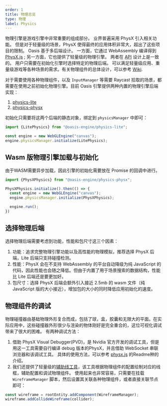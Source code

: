 ```yaml
---
order: 1
title: 物理总览 
type: 物理
label: Physics
---
```


物理引擎是游戏引擎中非常重要的组成部分。 业界普遍采用 PhysX 引入相关功能。 但是对于轻量级的场景，PhysX 使得最终的应用体积非常大，超出了这些项目的限制。 Oasis 基于多后端设计。 一方面，它通过 WebAssembly
编译得到 [PhysX.js](https://github.com/oasis-engine/physX.js) ; 另一方面，它也提供了轻量级的物理引擎。
两者在 [API](https://github.com/oasis-engine/engine/tree/main/packages/design/src/physics) 设计上是一致的。 用户只需要在初始化引擎时选择特定的物理后端。
可以满足轻量级应用、重量级游戏等各种场景的需求。有关物理组件的总体设计，可以参考 [Wiki](https://github.com/oasis-engine/engine/wiki/Physical-system-design).

对于需要使用各种物理组件，以及 `InputManager` 等需要 Raycast 拾取的场景，都需要在使用之前初始化物理引擎。目前 Oasis 引擎提供两种内置的物理引擎后端实现：

1. [physics-lite](https://github.com/oasis-engine/engine/tree/main/packages/physics-lite)
2. [physics-physx](https://github.com/oasis-engine/engine/tree/main/packages/physics-physx)

初始化只需要将这两个后端的静态对象，绑定到 `physicsManager` 中即可：

```ts
import {LitePhysics} from "@oasis-engine/physics-lite";

const engine = new WebGLEngine("canvas");
engine.physicsManager.initialize(LitePhysics);
```

## Wasm 版物理引擎加载与初始化

由于WASM需要异步加载，因此引擎的初始化需要放在 Promise 的回调中进行。

```ts
import {PhysXPhysics} from "@oasis-engine/physics-physx";

PhysXPhysics.initialize().then(() => {
  const engine = new WebGLEngine("canvas");
  engine.physicsManager.initialize(PhysXPhysics);

  engine.run();
})
```

## 选择物理后端
选择物理后端需要考虑到功能，性能和包尺寸这三个因素：
1. 功能：追求完整物理引擎功能以及高性能的物理模拟，推荐选择 PhysX 后端，Lite 后端只支持碰撞检测。
2. 性能：PhysX 会在不支持 WebAssembly 的平台自动降级为纯 JavaScript 的代码，因此性能也会随之降低。但由于内置了用于场景搜索的数据结构，性能比 Lite 后端还是要更加好。
3. 包尺寸：选择 PhysX 后端会额外引入接近 2.5mb 的 wasm 文件（纯 JavaScript 版的大小接近），增加包的大小的同时降低应用初始化的速度。

## 物理组件的调试
物理碰撞器由基础物理外形复合而成，包括了球，盒，胶囊和无限大的平面。在实际应用中，这些碰撞器外形很少与渲染的物体刚好是完全重合的，这位可视化调试带来了很大的困难。
有两种调试方法：
1. 借助 PhysX Visual Debugger(PVD)，是 Nvidia 官方开发的调试工具，但是用这一工具需要自行编译 debug 版本的PhysX，并且借助 WebSocket 串联浏览器和该调试工具。
具体的使用方法，可以参考 [physx.js](https://github.com/oasis-engine/physX.js) 的Readme种的介绍。
2. 我们还提供了轻量级的[辅助线工具](https://github.com/oasis-engine/engine-toolkit/tree/main/packages/auxiliary-lines)，该工具根据物理组件的配置绘制对应的线框，辅助配置和调试物理组件。
使用起来也非常容易，只需要在挂载 `WireframeManager` 脚本，然后设置其关联各种物理组件，或者直接关联节点即可：
```ts
const wireframe = rootEntity.addComponent(WireframeManager);
wireframe.addCollideWireframe(collider);
```
<playground src="physics-debug-draw.ts"></playground>
